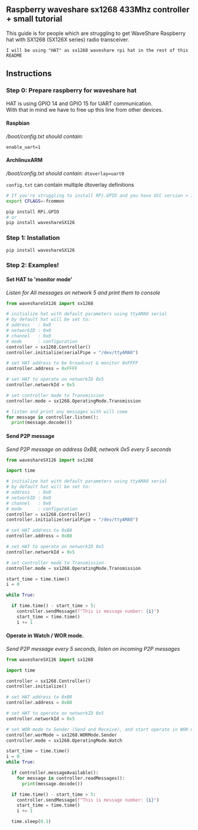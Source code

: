 ## Raspberry waveshare sx1268 433Mhz controller + small tutorial

This guide is for people which are struggling to get WaveShare Raspberry hat with SX1268 (SX126X series) radio transceiver.  

`I will be using "HAT" as sx1268 waveshare rpi hat in the rest of this README`

## Instructions

### Step 0: Prepare raspberry for waveshare hat 

HAT is using GPIO 14 and GPIO 15 for UART communication.  
With that in mind we have to free up this line from other devices.  

#### Raspbian

*/boot/config.txt should contain:*

`enable_uart=1`

#### ArchlinuxARM
*/boot/config.txt should contain:*
`dtoverlay=uart0` 

`config.txt` can contain multiple dtoverlay definitions

```bash
# If you're struggling to install RPi.GPIO and you have GCC version > 10 use
export CFLAGS=-fcommon

pip install RPi.GPIO 
# or 
pip install waveshareSX126
```

### Step 1: Installation

```bash
pip install waveshareSX126
```


### Step 2: Examples!

#### Set HAT to 'monitor mode'
*Listen for All messages on network 5 and print them to console*

```python
from waveshareSX126 import sx1268

# initialize hat with default parameters using ttyAMA0 serial
# by default hat will be set to:  
# address   : 0x0
# networkID : 0x0
# channel   : 0x0 
# mode      : configuration
controller = sx1268.Controller()
controller.initialize(serialPipe = "/dev/ttyAMA0")

# set HAT address to be broadcast & monitor 0xFFFF
controller.address = 0xFFFF

# set HAT to operate on networkID 0x5
controller.networkId = 0x5

# set controller mode to Transmission
controller.mode = sx1268.OperatingMode.Transmission

# listen and print any messages with will come
for message in controller.listen():
  print(message.decode())
```

#### Send P2P message
*Send P2P message on address 0xB8, network 0x5 every 5 seconds*
```python
from waveshareSX126 import sx1268

import time

# initialize hat with default parameters using ttyAMA0 serial
# by default hat will be set to:  
# address   : 0x0
# networkID : 0x0
# channel   : 0x0 
# mode      : configuration
controller = sx1268.Controller()
controller.initialize(serialPipe = "/dev/ttyAMA0")

# set HAT address to 0xB8
controller.address = 0xB8

# set HAT to operate on networkID 0x5
controller.networkId = 0x5

# set controller mode to Transmission
controller.mode = sx1268.OperatingMode.Transmission

start_time = time.time()
i = 0

while True:

  if time.time() - start_time > 5:
    controller.sendMessage(f"This is message number: {i}")
    start_time = time.time()
    i += 1

```
#### Operate in Watch / WOR mode.
*Send P2P message every 5 seconds, listen on incoming P2P messages*
```python
from waveshareSX126 import sx1268

import time

controller = sx1268.Controller()
controller.initialize()

# set HAT address to 0xB8
controller.address = 0xB8

# set HAT to operate on networkID 0x5
controller.networkId = 0x5

# set WOR mode to Sender (Send and Receive), and start operate in WOR mode
controller.worMode = sx1268.WORMode.Sender
controller.mode = sx1268.OperatingMode.Watch

start_time = time.time()
i = 0
while True:

  if controller.messageAvailable():
    for message in controller.readMessages():
      print(message.decode())

  if time.time() - start_time > 5:
    controller.sendMessage(f"This is message number: {i}")
    start_time = time.time()
    i += 1

  time.sleep(0.1)

```


